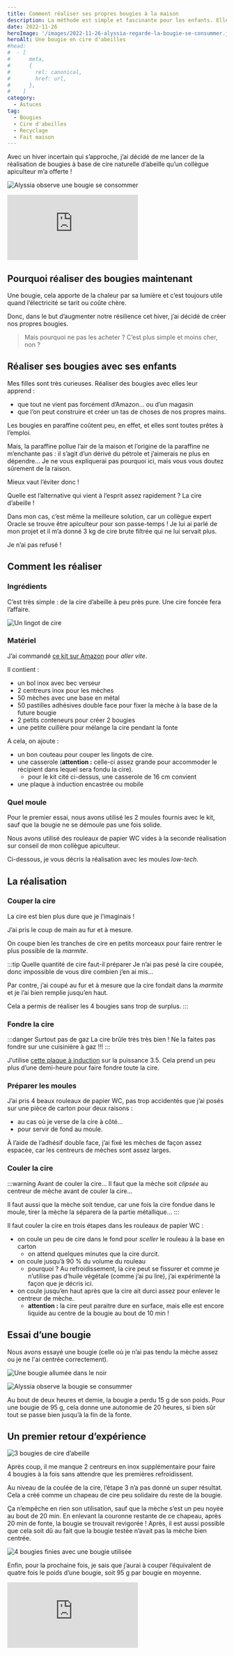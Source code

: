 ```yaml
---
title: Comment réaliser ses propres bougies à la maison
description: La méthode est simple et fascinante pour les enfants. Elle leur apprend ce que les abeilles nous donnent et comment recycler nos déchets (rouleaux de papier WC à jeter)
date: 2022-11-26
heroImage: '/images/2022-11-26-alyssia-regarde-la-bougie-se-consummer.jpg'
heroAlt: Une bougie en cire d'abeilles
#head:
#  - [
#      meta,
#      {
#        rel: canonical,
#        href: url,
#      },
#    ]
category:
  - Astuces
tag:
  - Bougies
  - Cire d'abeilles
  - Recyclage
  - Fait maison
---
```


Avec un hiver incertain qui s’approche, j’ai décidé de me lancer de la réalisation de bougies à base de cire naturelle d’abeille qu’un collègue apiculteur m’a offerte !

![Alyssia observe une bougie se consommer](./images/alyssia-regarde-la-bougie-se-consummer.jpg 'Les bougies apportent une lumière puissante et naturelle qui fascine.')

<!-- markdownlint-disable MD033 -->
<p class="newsletter-wrapper"><iframe class="newsletter-embed" src="https://thetooltip.substack.com/embed" frameborder="0" scrolling="no"></iframe></p>

## Pourquoi réaliser des bougies maintenant

Une bougie, cela apporte de la chaleur par sa lumière et c’est toujours utile quand l’électricité se tarit ou coûte chère.

Donc, dans le but d’augmenter notre résilience cet hiver, j’ai décidé de créer nos propres bougies.

> Mais pourquoi ne pas les acheter ? C’est plus simple et moins cher, non ?

## Réaliser ses bougies avec ses enfants

Mes filles sont très curieuses. Réaliser des bougies avec elles leur apprend :

- que tout ne vient pas forcément d’Amazon… ou d’un magasin
- que l’on peut construire et créer un tas de choses de nos propres mains.

Les bougies en paraffine coûtent peu, en effet, et elles sont toutes prêtes à l’emploi.

Mais, la paraffine pollue l’air de la maison et l’origine de la paraffine ne m’enchante pas : il s’agit d’un dérivé du pétrole et j’aimerais ne plus en dépendre… Je ne vous expliquerai pas pourquoi ici, mais vous vous doutez sûrement de la raison.

Mieux vaut l’éviter donc !

Quelle est l’alternative qui vient à l’esprit assez rapidement ? La cire d’abeille !

Dans mon cas, c’est même la meilleure solution, car un collègue expert Oracle se trouve être apiculteur pour son passe-temps ! Je lui ai parlé de mon projet et il m’a donné 3 kg de cire brute filtrée qui ne lui servait plus.

Je n’ai pas refusé !

## Comment les réaliser

### Ingrédients

C’est très simple : de la cire d’abeille à peu près pure. Une cire foncée fera l’affaire.

![Un lingot de cire](./images/cire-d-abeille-en-lingot.jpg 'Chaque lingot pèse 1 kg. Ci-dessus, j’ai déjà consommé la moitié d’un lingot pour 4 bougies.')

### Matériel

J’ai commandé [ce kit sur Amazon](https://amzn.to/3Uem1dz) pour _aller vite_.

Il contient :

- un bol inox avec bec verseur
- 2 centreurs inox pour les mèches
- 50 mèches avec une base en métal
- 50 pastilles adhésives double face pour fixer la mèche à la base de la future bougie
- 2 petits conteneurs pour créer 2 bougies
- une petite cuillère pour mélange la cire pendant la fonte

A cela, on ajoute :

- un bon couteau pour couper les lingots de cire.
- une casserole (**attention :** celle-ci assez grande pour accommoder le récipient dans lequel sera fondu la cire).
  - pour le kit cité ci-dessus, une casserole de 16 cm convient
- une plaque à induction encastrée ou mobile

### Quel moule

Pour le premier essai, nous avons utilisé les 2 moules fournis avec le kit, sauf que la bougie ne se démoule pas une fois solide.

Nous avons utilisé des rouleaux de papier WC vides à la seconde réalisation sur conseil de mon collègue apiculteur.

Ci-dessous, je vous décris la réalisation avec les moules _low-tech_.

## La réalisation

### Couper la cire

La cire est bien plus dure que je l’imaginais !

J’ai pris le coup de main au fur et à mesure.

On coupe bien les tranches de cire en petits morceaux pour faire rentrer le plus possible de la _marmite_.

:::tip Quelle quantité de cire faut-il préparer
Je n’ai pas pesé la cire coupée, donc impossible de vous dire combien j’en ai mis…

Par contre, j’ai coupé au fur et à mesure que la cire fondait dans la _marmite_ et je l’ai bien remplie jusqu’en haut.

Cela a permis de réaliser les 4 bougies sans trop de surplus.
:::

### Fondre la cire

:::danger Surtout pas de gaz
La cire brûle très très bien ! Ne la faites pas fondre sur une cuisinière à gaz !!!
:::

J’utilise [cette plaque à induction](https://amzn.to/3UgZ4GC) sur la puissance 3.5. Cela prend un peu plus d’une demi-heure pour faire fondre toute la cire.

### Préparer les moules

J’ai pris 4 beaux rouleaux de papier WC, pas trop accidentés que j’ai posés sur une pièce de carton pour deux raisons :

- au cas où je verse de la cire à côté…
- pour servir de fond au moule.

À l’aide de l’adhésif double face, j’ai fixé les mèches de façon assez espacée, car les centreurs de mèches sont assez larges.

### Couler la cire

:::warning Avant de couler la cire…
Il faut que la mèche soit _clipsée_ au centreur de mèche avant de couler la cire…

Il faut aussi que la mèche soit tendue, car une fois la cire fondue dans le moule, tirer la mèche la séparera de la partie métallique…
:::

Il faut couler la cire en trois étapes dans les rouleaux de papier WC :

- on coule un peu de cire dans le fond pour _sceller_ le rouleau à la base en carton
  - on attend quelques minutes que la cire durcit.
- on coule jusqu’à 90 % du volume du rouleau
  - pourquoi ? Au refroidissement, la cire peut se fissurer et comme je n’utilise pas d’huile végétale (comme j’ai pu lire), j’ai expérimenté la façon que je décris ici.
- on coule jusqu’en haut après que la cire ait durci assez pour enlever le centreur de mèche.
  - **attention :** la cire peut paraitre dure en surface, mais elle est encore liquide au centre de la bougie au bout de 10 min !

## Essai d’une bougie

Nous avons essayé une bougie (celle où je n’ai pas tendu la mèche assez ou je ne l'ai centrée correctement).

![Une bougie allumée dans le noir](./images/une-bougie-allumee-dans-le-noir.jpg 'La lumière jaune est chaleureuse.')

![Alyssia observe la bougie se consummer](./images/2022-11-26-alyssia-regarde-la-bougie-se-consummer.jpg 'La bougie nous éclaire bien pour un premier essai !')

Au bout de deux heures et demie, la bougie a perdu 15 g de son poids. Pour une bougie de 95 g, cela donne une autonomie de 20 heures, si bien sûr tout se passe bien jusqu’à la fin de la fonte.

## Un premier retour d’expérience

![3 bougies de cire d’abeille](./images/3-bougies-finies.jpg 'On voit bien le chapeau de la troisième coulée.')

Après coup, il me manque 2 centreurs en inox supplémentaire pour faire 4 bougies à la fois sans attendre que les premières refroidissent.

Au niveau de la coulée de la cire, l’étape 3 n’a pas donné un super résultat. Cela a créé comme un chapeau de cire peu solidaire du reste de la bougie.

Ça n’empêche en rien son utilisation, sauf que la mèche s’est un peu noyée au bout de 20 min. En enlevant la couronne restante de ce chapeau, après 20 min de fonte, la bougie se trouvait revigorée ! Après, il est aussi possible que cela soit dû au fait que la bougie testée n’avait pas la mèche bien centrée.

![4 bougies finies avec une bougie utilisée](./images/4-bougies-dont-1-testée.jpg 'Le poids vire entre 90 et 100 g par bougie.')

Enfin, pour la prochaine fois, je sais que j’aurai à couper l’équivalent de quatre fois le poids d’une bougie, soit 95 g par bougie en moyenne.

<!-- markdownlint-disable MD033 -->
<p class="newsletter-wrapper"><iframe class="newsletter-embed" src="https://thetooltip.substack.com/embed" frameborder="0" scrolling="no"></iframe></p>
